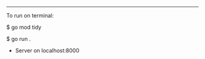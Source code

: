 ------------------------------------------------------------------------------------------------------------------------
To run on terminal:

$ go mod tidy 

$ go run .

- Server on localhost:8000
